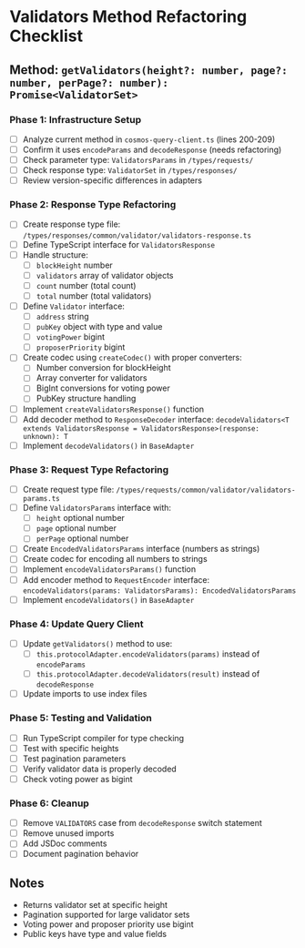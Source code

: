 # Validators Method Refactoring Checklist

## Method: `getValidators(height?: number, page?: number, perPage?: number): Promise<ValidatorSet>`

### Phase 1: Infrastructure Setup
- [ ] Analyze current method in `cosmos-query-client.ts` (lines 200-209)
- [ ] Confirm it uses `encodeParams` and `decodeResponse` (needs refactoring)
- [ ] Check parameter type: `ValidatorsParams` in `/types/requests/`
- [ ] Check response type: `ValidatorSet` in `/types/responses/`
- [ ] Review version-specific differences in adapters

### Phase 2: Response Type Refactoring
- [ ] Create response type file: `/types/responses/common/validator/validators-response.ts`
- [ ] Define TypeScript interface for `ValidatorsResponse`
- [ ] Handle structure:
  - [ ] `blockHeight` number
  - [ ] `validators` array of validator objects
  - [ ] `count` number (total count)
  - [ ] `total` number (total validators)
- [ ] Define `Validator` interface:
  - [ ] `address` string
  - [ ] `pubKey` object with type and value
  - [ ] `votingPower` bigint
  - [ ] `proposerPriority` bigint
- [ ] Create codec using `createCodec()` with proper converters:
  - [ ] Number conversion for blockHeight
  - [ ] Array converter for validators
  - [ ] BigInt conversions for voting power
  - [ ] PubKey structure handling
- [ ] Implement `createValidatorsResponse()` function
- [ ] Add decoder method to `ResponseDecoder` interface: `decodeValidators<T extends ValidatorsResponse = ValidatorsResponse>(response: unknown): T`
- [ ] Implement `decodeValidators()` in `BaseAdapter`

### Phase 3: Request Type Refactoring
- [ ] Create request type file: `/types/requests/common/validator/validators-params.ts`
- [ ] Define `ValidatorsParams` interface with:
  - [ ] `height` optional number
  - [ ] `page` optional number
  - [ ] `perPage` optional number
- [ ] Create `EncodedValidatorsParams` interface (numbers as strings)
- [ ] Create codec for encoding all numbers to strings
- [ ] Implement `encodeValidatorsParams()` function
- [ ] Add encoder method to `RequestEncoder` interface: `encodeValidators(params: ValidatorsParams): EncodedValidatorsParams`
- [ ] Implement `encodeValidators()` in `BaseAdapter`

### Phase 4: Update Query Client
- [ ] Update `getValidators()` method to use:
  - [ ] `this.protocolAdapter.encodeValidators(params)` instead of `encodeParams`
  - [ ] `this.protocolAdapter.decodeValidators(result)` instead of `decodeResponse`
- [ ] Update imports to use index files

### Phase 5: Testing and Validation
- [ ] Run TypeScript compiler for type checking
- [ ] Test with specific heights
- [ ] Test pagination parameters
- [ ] Verify validator data is properly decoded
- [ ] Check voting power as bigint

### Phase 6: Cleanup
- [ ] Remove `VALIDATORS` case from `decodeResponse` switch statement
- [ ] Remove unused imports
- [ ] Add JSDoc comments
- [ ] Document pagination behavior

## Notes
- Returns validator set at specific height
- Pagination supported for large validator sets
- Voting power and proposer priority use bigint
- Public keys have type and value fields